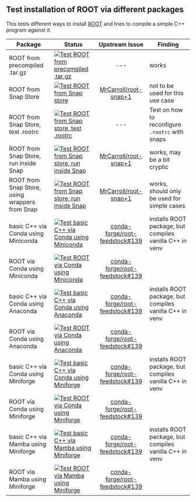 ## Test installation of ROOT via different packages
This tests different ways to install [ROOT](https://root.cern.ch/) and tries to compile a simple C++ program against it.


| Package                               | Status        | Upstream Issue | Finding |
| ------------------------------------- | ------------- |:--------------:| ------- |
| ROOT from precompiled .tar.gz         | [![Test ROOT from precompiled .tar.gz](https://github.com/olifre/root-install-test/actions/workflows/test-precompiled-tar.yml/badge.svg)](https://github.com/olifre/root-install-test/actions/workflows/test-precompiled-tar.yml) | --- | works |
| ROOT from Snap Store                  | [![Test ROOT from Snap store](https://github.com/olifre/root-install-test/actions/workflows/test-snap.yml/badge.svg)](https://github.com/olifre/root-install-test/actions/workflows/test-snap.yml) | [MrCarroll/root-snap+1](https://github.com/MrCarroll/root-snap/issues/1) | not to be used for this use case |
| ROOT from Snap Store, test .rootrc    | [![Test ROOT from Snap store, test .rootrc](https://github.com/olifre/root-install-test/actions/workflows/test-snap-rootrc.yml/badge.svg)](https://github.com/olifre/root-install-test/actions/workflows/test-snap-rootrc.yml) | --- | Test on how to reconfigure `.rootrc` with snaps |
| ROOT from Snap Store, run inside Snap | [![Test ROOT from Snap store, run inside Snap](https://github.com/olifre/root-install-test/actions/workflows/test-snap-embedded.yml/badge.svg)](https://github.com/olifre/root-install-test/actions/workflows/test-snap-embedded.yml) | [MrCarroll/root-snap+1](https://github.com/MrCarroll/root-snap/issues/1) | works, may be a bit cryptic |
| ROOT from Snap Store, using wrappers from Snap | [![Test ROOT from Snap store, run inside Snap](https://github.com/olifre/root-install-test/actions/workflows/test-snap-wrappers.yml/badge.svg)](https://github.com/olifre/root-install-test/actions/workflows/test-snap-wrappers.yml) | [MrCarroll/root-snap+1](https://github.com/MrCarroll/root-snap/issues/1) | works, should only be used for simple cases |
| basic C++ via Conda using Miniconda   | [![Test basic C++ via Conda using Miniconda](https://github.com/olifre/root-install-test/actions/workflows/test-conda-miniconda-basiccpp.yml/badge.svg)](https://github.com/olifre/root-install-test/actions/workflows/test-conda-miniconda-basiccpp.yml) | [conda-forge/root-feedstock#139](https://github.com/conda-forge/root-feedstock/issues/139) | installs ROOT package, but compiles vanilla C++ in venv |
| ROOT via Conda using Miniconda        | [![Test ROOT via Conda using Miniconda](https://github.com/olifre/root-install-test/actions/workflows/test-conda-miniconda.yml/badge.svg)](https://github.com/olifre/root-install-test/actions/workflows/test-conda-miniconda.yml) | [conda-forge/root-feedstock#139](https://github.com/conda-forge/root-feedstock/issues/139) | |
| basic C++ via Conda using Anaconda    | [![Test basic C++ via Conda using Anaconda](https://github.com/olifre/root-install-test/actions/workflows/test-conda-anaconda-basiccpp.yml/badge.svg)](https://github.com/olifre/root-install-test/actions/workflows/test-conda-anaconda-basiccpp.yml) | [conda-forge/root-feedstock#139](https://github.com/conda-forge/root-feedstock/issues/139) | installs ROOT package, but compiles vanilla C++ in venv |
| ROOT via Conda using Anaconda         | [![Test ROOT via Conda using Anaconda](https://github.com/olifre/root-install-test/actions/workflows/test-conda-anaconda.yml/badge.svg)](https://github.com/olifre/root-install-test/actions/workflows/test-conda-anaconda.yml) | [conda-forge/root-feedstock#139](https://github.com/conda-forge/root-feedstock/issues/139) | |
| basic C++ via Conda using Miniforge   | [![Test basic C++ via Conda using Miniforge](https://github.com/olifre/root-install-test/actions/workflows/test-conda-miniforge-basiccpp.yml/badge.svg)](https://github.com/olifre/root-install-test/actions/workflows/test-conda-miniforge-basiccpp.yml) | [conda-forge/root-feedstock#139](https://github.com/conda-forge/root-feedstock/issues/139) | installs ROOT package, but compiles vanilla C++ in venv |
| ROOT via Conda using Miniforge        | [![Test ROOT via Conda using Miniforge](https://github.com/olifre/root-install-test/actions/workflows/test-conda-miniforge.yml/badge.svg)](https://github.com/olifre/root-install-test/actions/workflows/test-conda-miniforge.yml) | [conda-forge/root-feedstock#139](https://github.com/conda-forge/root-feedstock/issues/139) | |
| basic C++ via Mamba using Miniforge   | [![Test basic C++ via Mamba using Miniforge](https://github.com/olifre/root-install-test/actions/workflows/test-mamba-miniforge-basiccpp.yml/badge.svg)](https://github.com/olifre/root-install-test/actions/workflows/test-mamba-miniforge-basiccpp.yml) | [conda-forge/root-feedstock#139](https://github.com/conda-forge/root-feedstock/issues/139) | installs ROOT package, but compiles vanilla C++ in venv |
| ROOT via Mamba using Miniforge        | [![Test ROOT via Mamba using Miniforge](https://github.com/olifre/root-install-test/actions/workflows/test-mamba-miniforge.yml/badge.svg)](https://github.com/olifre/root-install-test/actions/workflows/test-mamba-miniforge.yml) | [conda-forge/root-feedstock#139](https://github.com/conda-forge/root-feedstock/issues/139) | |